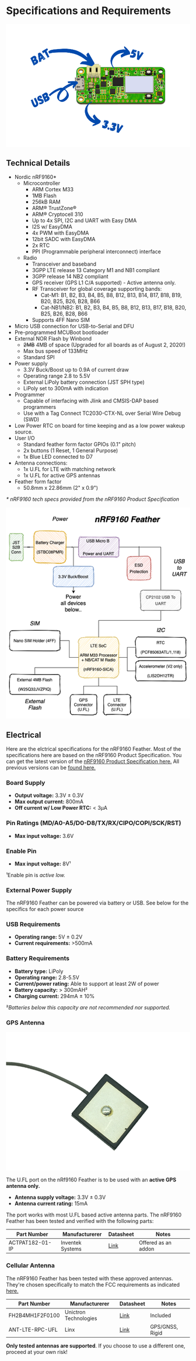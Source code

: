 # Specifications and Requirements

![Specs photo](img/specs.png)

## Technical Details

* Nordic nRF9160*
  * Microcontroller
    * ARM Cortex M33
    * 1MB Flash
    * 256kB RAM
    * ARM® TrustZone®
    * ARM® Cryptocell 310
    * Up to 4x SPI, I2C and UART with Easy DMA
    * I2S w/ EasyDMA
    * 4x PWM with EasyDMA
    * 12bit SADC with EasyDMA
    * 2x RTC
    * PPI (Programmable peripheral interconnect) interface
  * Radio
    * Transceiver and baseband
    * 3GPP LTE release 13 Category M1 and NB1 compliant
    * 3GPP release 14 NB2 compliant
    * GPS receiver (GPS L1 C/A supported) - Active antenna only.
    * RF Transceiver for global coverage supporting bands:
      *  Cat-M1: B1, B2, B3, B4, B5, B8, B12, B13, B14, B17, B18, B19, B20, B25, B26, B28, B66
       *  Cat-NB1/NB2: B1, B2, B3, B4, B5, B8, B12, B13, B17, B18, B20, B25, B26, B28, B66
    *  Supports 4FF Nano SIM
* Micro USB connection for USB-to-Serial and DFU
* Pre-programmed MCUBoot bootloader
* External NOR Flash by Winbond
  * ~~2MB~~ 4MB of space (Upgraded for all boards as of August 2, 2020!)
  * Max bus speed of 133MHz
  * Standard SPI
* Power supply
  * 3.3V Buck/Boost up to 0.9A of current draw
  * Operating range 2.8 to 5.5V
  * External LiPoly battery connection (JST SPH type)
  * LiPoly set to 300mA with indication
* Programmer
  * Capable of interfacing with Jlink and CMSIS-DAP based programmers
  * Use with a Tag Connect TC2030-CTX-NL over Serial Wire Debug (SWD)
* Low Power RTC on board for time keeping and as a low power wakeup source.
* User I/O
  * Standard feather form factor GPIOs (0.1" pitch)
  * 2x buttons (1 Reset, 1 General Purpose)
  * 1x Blue LED connected to D7
* Antenna connections:
  * 1x U.FL for LTE with matching network
  * 1x U.FL for active GPS antennas
* Feather form factor
  * 50.8mm x 22.86mm (2" x 0.9")

*\* nRF9160 tech specs provided from the nRF9160 Product Specification*

![Block Diagram](img/nrf9160-feather-block-diagram.png)

## Electrical

Here are the elctrical specifications for the nRF9160 Feather. Most of the specifications here are based on the nRF9160 Product Specification. You can get the latest version of the [nRF9160 Product Specification here.](https://infocenter.nordicsemi.com/pdf/nRF9160_PS_v1.2.pdf) All previous versions can be [found here.](https://infocenter.nordicsemi.com/index.jsp?topic=%2Fstruct_nrf91%2Fstruct%2Fnrf9160.html&cp=2_0)

### Board Supply

- **Output voltage:** 3.3V ± 0.3V
- **Max output current:** 800mA
- **Off current w/ Low Power RTC:** < 3µA

### Pin Ratings (MD/A0-A5/D0-D8/TX/RX/CIPO/COPI/SCK/RST)

- **Max input voltage:** 3.6V

### Enable Pin

- **Max input voltage:** 8V¹

¹Enable pin is *active low.*

### External Power Supply

The nRF9160 Feather can be powered via battery or USB. See below for the specifics for each power source

### USB Requirements

- **Operating range:** 5V ± 0.2V
- **Current requirements:** >500mA

### Battery Requirements

- **Battery type:** LiPoly
- **Operating range:** 2.8-5.5V
- **Current/power rating:** Able to support at least 2W of power
- **Battery capacity:** > 300mAH²
- **Charging current:** 294mA ± 10%

²*Batteries below this capacity are not recommended nor supported.*

### GPS Antenna

![GPS Antenna](img/gps-antenna.png)

The U.FL port on the nRf9160 Feather is to be used with an **active GPS antenna only.**

- **Antenna supply voltage:** 3.3V ± 0.3V
- **Antenna current rating:** 15mA

The port works with most U.FL based active antenna parts. The nRF9160 Feather has been tested
and verified with the following parts:


| Part Number     | Manufacturerer   | Datasheet            | Notes               |
| --------------- | ---------------- | -------------------- | ------------------- |
| ACTPAT182-01-IP | Inventek Systems | [Link][actpat182-ds] | Offered as an addon |

[actpat182-ds]: https://static6.arrow.com/aropdfconversion/422c439d1147508166bb2a384ddf266b0a8da68b/2actpat182_functional_specification.pdf

### Cellular Antenna

The nRF9160 Feather has been tested with these approved antennas. They're chosen specifically to match the FCC requirements as indicated [here.](https://apps.fcc.gov/oetcf/tcb/reports/Tcb731GrantForm.cfm?mode=COPY&RequestTimeout=500&tcb_code=&application_id=5jPUJx5%2Bvjp3BKCESrEhWw%3D%3D&fcc_id=2ANPO00NRF9160)

| Part Number     | Manufacturerer        | Datasheet                  | Notes           |
| --------------- | --------------------- | -------------------------- | --------------- |
| FH2B4MH1F2F0100 | Unictron Technologies | [Link][uni-ds]             | Included        |
| ANT-LTE-RPC-UFL | Linx                  | [Link][ant-lte-rpc-ufl-ds] | GPS/GNSS, Rigid |

[uni-ds]: https://www.unictron.com/wp-content/uploads/H2B4MH1F2F0100.pdf
[uni-pricing]: https://octopart.com/h2b4mh1f2f0100-unictron-93186548?r=sp
[ant-lte-rpc-ufl-ds]: https://linxtechnologies.com/wp/wp-content/uploads/ant-lte-rpc-ccc-ds.pdf

**Only tested antennas are supported**. If you choose to use a different one, proceed at your own risk!